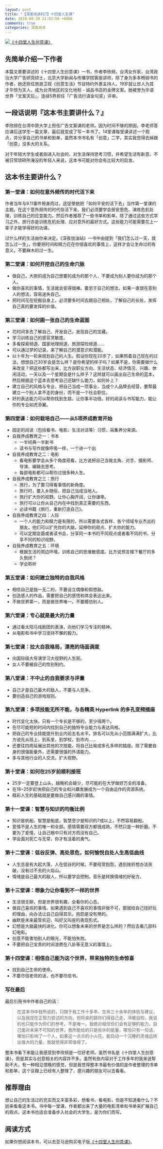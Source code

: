 ```yaml
---
layout: post
title: "【深度阅读017】十四堂人生课"
date: 2018-08-20 21:03:58 +0800
comments: true
categories: 深度阅读
---
```


[![《十四堂人生创意课》](https://images-cn.ssl-images-amazon.com/images/I/41S%2BqOIMrqL.jpg)](https://www.amazon.cn/dp/B077S6JZR1/?ie=UTF8&tag=forecho0c-23)


## 先简单介绍一下作者

本篇文章要讲述的《十四堂人生创意课》一书，作者李欣频，台湾女作家，台湾政治大学广告研究硕士，北京大学新闻与传播学院客座讲师，除了身为多本畅销书的作者，她还担任旅游卫视《创意生活》节目特约外景主持人。19岁就让世人为其才华惊为天人，成为台湾地区的文化地标 - 诚品书店的金牌文案。她被誉为华语世界「文案天后」，连续5界担任「广告流行语金句奖」评审。

## 一段话说明『这本书主要讲什么？』

李欣频在台湾中原大学上担任广告文案课的老师。因为时间不够的原因，李老师答应课后送学生一篇文章，最后就变成了写一本书了。14堂课每堂课讲述一个观点，并分享自己的书单和影单，虽然本书书名有「创意」二字，其实我觉得去掉跟「创意」没多大的关系。

对于年轻大学生或者刚进入社会的、对生活保持思考习惯，并希望生活有新意、不被日常琐碎所淹没的年轻人来说，这本书可能对你会有比较大的启发。

<!--more-->

## 这本书主要讲什么？

### 第一堂课：如何在意外频传的时代活下来

作者当年与9.11事件擦身而过，这促使她把「如何平安的活下去」当作第一堂课的主题。在这个意外频传的时代存活下来，我们必须要学会居安思危、演练危机处理，训练自己的应变能力。然后作者推荐了一些书单和影单，除了通过这些方式学习之外，旅行亦是训练危机处理、应对意外的最好方式。这些能力可能需要花上一辈子才能学得好的功课。

过什么样的生活由你来决定。《深夜加油站》一书中由提到「我们怎么过一天，就怎么过一生」，你要把时间和精力花在你很喜欢的事情上，这样才会让生命过的有意义，不要麻木的过一生。

### 第二堂课：如何开挖自己的生命穴脉

- 做自己，大胆的成为自己想要的成为的那个人，不要成为别人要你成为的那个人。
- 做你喜欢的事情，生活就会变得很棒。要忠于自己的想法，如果一直很在意别人的想法，容易迷失自己。
- 把时间花在挖掘自身上，必须要多时间去跟自己相处，了解自己的长处，发挥自己真的要发挥的价值。

### 第三堂课：如何画一张自己的生命蓝图

- 花时间多去了解自己、开发自己，发现自己的宝藏。
- 学习训练自己的感官灵敏度。
- 多看探索频道、国家地理频道、旅游探险频道……
- 可以通过梦的记录，来了解自己的潜意识和潜能。
- 以十年为一轮来规划自己的人生。假设你现在20岁了，如果照着自己现在的过法，想想自己30岁会是怎么样？是你希望的样子吗？如果不是，你需要做什么来改变？把这些都写出来，比方说职业方向、生活状态、经济情况、兴趣、休闲活动，一天以及一个星期会是什么样子？这样就可以画出自己生命的蓝本，然后根据这个蓝本去思考自己还缺什么能力，如何补上？
- 建立自己的风格与专业，把自己当成一项事业，当成个人品牌去经营，要帮最建立一个别人拿不走的身份，而不是一个社会职位。
- 好的表达能力可以帮你找到生路，让你事半功倍。好的阅读与书写能力，能让你的专业如虎添翼。

### 第四堂课：如何栽培自己——从5项养成教育开始

- 固定的阅读（包括看书、电影、生活对话等）习惯，采集养分来源。
- 自我养成教育之一：书本
    - 一半经典一半新书
    - 读书与写作就像呼吸一样，一个进一个出
- 自我养成教育之二：电影
    - 看电影要学会从多个角度观看，比方说把自己当做主角、对手、摄影师、导演、编辑去思考。
    - 每部电影都可以帮你过很多种人生。
- 自我养成教育之三：旅行
    - 旅行，为了要习得看事情的新角度。
    - 旅行时，要入乡随俗，把自己当成当地人。
    - 旅行扩大你的视野。让你心胸开阔，让你谦卑。
    - 旅行可以让你从自己内在中找到真正需要的东西。
    - 必读书籍《旅行，重新打造自己》。
- 自我养成教育之四：人际
    - 一个人的能力和精力是有限的，所以需要各式各样、各个领域专业杰出的朋友。他们可以扩充你的大脑，延伸你的观点、扩大你的能力。
    - 可以定期会面或者读书会，分享同一本书的不同观点或者看不同的书，分享不同的知识视野。
- 自我养成教育之五：环境
    - 根据生活的周边环境，训练自己的思维敏感度。比方说预言楼下餐厅的多久倒闭？
    - 学会聆听

### 第五堂课：如何建立独特的自我风格

- 相信自己是独一无二的，不要设立偶像和假想敌。
- 创造感人的作品，需要把自己的感悟和体会表达出来。
- 不做世界第一，而是做世界唯一。不要模仿别人。

### 第六堂课：专心就是最大的力量

- 通过看太阳马戏剧团的表演，向他们学习专注的精神。
- 从电影和书中学习坚持不懈的毅力。

### 第七堂课：拉大自我格局，漂亮的场面调度

- 向国际级大导演学习大视野的人生观。
- 女人不要被自己的性别制约。

### 第八堂课：不中止的自我要求与评量

- 自己才是自己最大的敌人，不要与人竞争。
- 要创造自己的游戏规则。

### 第九堂课：多项技能无所不能，与各精英 Hyperlink 的多孔变频插座

- 时代变化太快，只有一个专长是不够的，至少得两个。
- 在尽可能短的时间内找到自己的独特专业能力与表达风格。
- 把自己的专业技能提升到业内前五名水平。排名可以先从小范围满满扩大，比方说先从班上，到系里，到学校，到市内……
- 还要往四周延展出其他的次技能，将自己比喻成多孔多样的插座。除了需要自身的很强能量外，还需要很强的外语能力。
- 多与其他行业的人交流，扩大视野。

### 第十堂课：如何在25岁前顺利接班

- 25岁一定要登上山头，越晚机会越少，尽可能的在大学做好万全的准备。
- 在18~25岁赶快把自己的专业和兴趣发展成为一个自由运作的资源系统。
- 精彩人生的基础就是要做自己感兴趣的事情。

### 第十一堂课：智慧与知识的均衡比例

- 知识是帆船，智慧是船底，智慧至少是知识的7成以上，不然容易翻船。
- 爱情不是人生的唯一和全部。感情需要双方都很成熟，不然只是一种折磨。不要为了爱情，让自己眼中只有对方而没有自己。
- 学会面对死亡与无常，你才有活着的勇气。

### 第十二堂课：低谷反弹、高处思危，如何愉悦自处人生高低曲线

- 人生总是有大起大落，人在低谷的时候，不要经常抱怨，遇到挫折想办法突破，没有过不去的火焰山。
- 情绪是自己最大的敌人，所以要学会控制。音乐是转换情绪的好秘方。

### 第十三堂课：想象力让你看到不一样的世界

- 生活很无聊，但是世界很有趣，全看你的心态。
- 做自己喜欢的事情。如果遇到自己不喜欢的事情非做不可，那就给自己找好玩的理由，向办法让自己自得其乐，抱怨是没有用的。
- 幽默是未来最受欢迎、叫好又叫座的表现形式。
- 幻想是大脑最快的进化。你可以想象未来的世界是怎么样的？然后去看几部科幻电影。
- 创意不能害怕别人的眼光，不能怕失败。
- 不要把自己宝贵的时间浪费在八卦等无意义的事情上。

### 第十四堂课：相信自己能为这个世界，带来独特的生命惊喜

- 找到自己生命的使命。
- 不要尽信老师的话，也不要尽信书。

### 写在最后

最后引用书中作者自己的话：

> 在这本书中我所说的，只限于我工作十多年、生命三十余年的体验与建议，以及我现在正努力尝试的方向，但将来的路你们得自己走，冷暖自知，我说的也只能作为你们的参考，不是唯一。我绝对相信你们会有足够的能力，自己面对未来不可知的世界，我所能给的只是些许的能量，哪怕只有一句话，哪怕只影响了一个人，如果这一点点的小火花，能启动一个沉睡的灵魂运转出强大的力量，我就觉得非常值得了。

整本书看下来能让我感受到李欣频是一位好老师。虽然书名是《十四堂人生创意课》，但是其实与创意相关的内容并不多。虽然有些内容对于工作多年的我来说帮助不大，有一种相见恨晚的感觉，但是我觉得整本书最有价值的是作者整理的书单和影单，这个豆瓣上已经有人整理了，感兴趣的朋友可以去看看。

## 推荐理由

想让自己的生活过的充实而又丰富多彩，想看书、看电影，但是不知道看什么？不妨来看看这本书。书中每一堂课，作者都出来了大量的电影清单和书单来扩展自己的观点。这本书也适合准备步入社会的大学生，是为你们而写。

## 阅读方式

如果你想阅读本书，可以去亚马逊购买电子版[《十四堂人生创意课》](https://www.amazon.cn/dp/B077S6JZR1/?ie=UTF8&tag=forecho0c-23)。